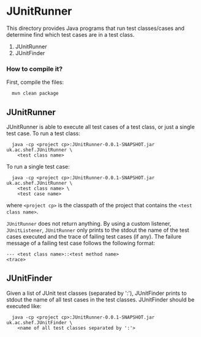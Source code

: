 JUnitRunner
===========

This directory provides Java programs that
 run test classes/cases and
determine find which test cases are in a test class.

1. JUnitRunner
2. JUnitFinder


### How to compile it?

First, compile the files:

```
  mvn clean package
```


JUnitRunner
-----------

JUnitRunner is able to execute all test cases of a test class, or
just a single test case. To run a test class:

```
  java -cp <project cp>:JUnitRunner-0.0.1-SNAPSHOT.jar uk.ac.shef.JUnitRunner \
    <test class name>
```

To run a single test case:

```
  java -cp <project cp>:JUnitRunner-0.0.1-SNAPSHOT.jar uk.ac.shef.JUnitRunner \
    <test class name> \
    <test case name>
```

where `<project cp>` is the classpath of the project that contains the
`<test class name>`.

`JUnitRunner` does not return anything. By using a custom listener,
`JUnitListener`, `JUnitRunner` only prints to the stdout the name of
the test cases executed and the trace of failing test cases (if any).
The failure message of a failing test case follows the following
format:

```
--- <test class name>::<test method name>
<trace>
```


JUnitFinder
-----------

Given a list of JUnit test classes (separated by ':'), JUnitFinder
prints to stdout the name of all test cases in the test classes.
JUnitFinder should be executed like:

```
  java -cp <project cp>:JUnitRunner-0.0.1-SNAPSHOT.jar uk.ac.shef.JUnitFinder \
    <name of all test classes separated by ':'>
```

